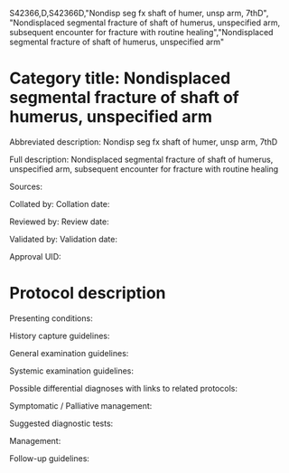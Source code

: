 S42366,D,S42366D,"Nondisp seg fx shaft of humer, unsp arm, 7thD", "Nondisplaced segmental fracture of shaft of humerus, unspecified arm, subsequent encounter for fracture with routine healing","Nondisplaced segmental fracture of shaft of humerus, unspecified arm"
# Category title: Nondisplaced segmental fracture of shaft of humerus, unspecified arm

Abbreviated description: Nondisp seg fx shaft of humer, unsp arm, 7thD

Full description: Nondisplaced segmental fracture of shaft of humerus, unspecified arm, subsequent encounter for fracture with routine healing

Sources:

Collated by:
Collation date:

Reviewed by:
Review date:

Validated by:
Validation date:

Approval UID:

# Protocol description

Presenting conditions:

History capture guidelines:

General examination guidelines:

Systemic examination guidelines:

Possible differential diagnoses with links to related protocols:

Symptomatic / Palliative management:

Suggested diagnostic tests:

Management:

Follow-up guidelines:
